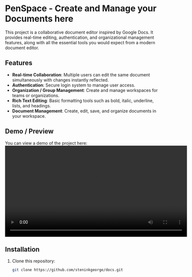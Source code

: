 # PenSpace - Create and Manage your Documents here

This project is a collaborative document editor inspired by Google Docs. It provides real-time editing, authentication, and organizational management features, along with all the essential tools you would expect from a modern document editor.

## Features

- **Real-time Collaboration**: Multiple users can edit the same document simultaneously with changes instantly reflected.
- **Authentication**: Secure login system to manage user access.
- **Organization / Group Management**: Create and manage workspaces for teams or organizations.
- **Rich Text Editing**: Basic formatting tools such as bold, italic, underline, lists, and headings.
- **Document Management**: Create, edit, save, and organize documents in your workspace.

## Demo / Preview

You can view a demo of the project here:  
<video src="https://github.com/user-attachments/assets/05c97867-7a53-4c31-859e-d3d9fafb24a2" controls width="600"></video>

## Installation

1. Clone this repository:
   ```bash
   git clone https://github.com/steninkgeorge/docs.git
